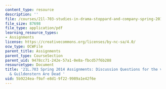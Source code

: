 ```yaml
---
content_type: resource
description: ''
file: /courses/21l-703-studies-in-drama-stoppard-and-company-spring-2014/5b9224eaf9afe8d19f229989a1e42f6e_MIT21L_703S14_R_G_film_disc.pdf
file_size: 87698
file_type: application/pdf
learning_resource_types:
- Assignments
license: https://creativecommons.org/licenses/by-nc-sa/4.0/
ocw_type: OCWFile
parent_title: Assignments
parent_type: CourseSection
parent_uid: 9478cc71-242e-57a1-0e8a-fbcd57f6b288
resourcetype: Document
title: '21L.703 Spring 2014 Assignments: Discussion Questions for the video, Rosencrantz
  & Guildenstern Are Dead '
uid: 5b9224ea-f9af-e8d1-9f22-9989a1e42f6e
---
```

